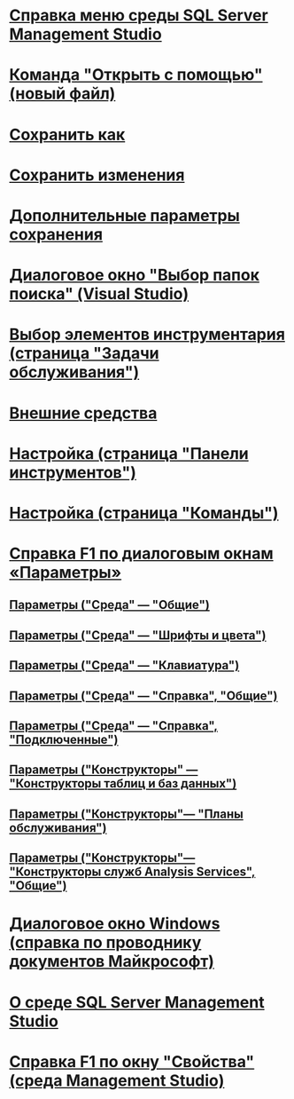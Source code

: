 # [Справка меню среды SQL Server Management Studio](sql-server-management-studio-menu-help.md)
# [Команда "Открыть с помощью" (новый файл)](open-with-new-file.md)
# [Сохранить как](save-as.md)
# [Сохранить изменения](save-changes.md)
# [Дополнительные параметры сохранения](advanced-save-options.md)
# [Диалоговое окно "Выбор папок поиска" (Visual Studio)](choose-search-folders-dialog-box-visual-studio.md)
# [Выбор элементов инструментария (страница "Задачи обслуживания")](choose-toolbox-items-maintenance-tasks-page.md)
# [Внешние средства](external-tools.md)
# [Настройка (страница "Панели инструментов")](customize-toolbars-page.md)
# [Настройка (страница "Команды")](customize-commands-page.md)
# [Справка F1 по диалоговым окнам «Параметры»](options-dialog-boxes-f1-help.md)
## [Параметры ("Среда" — "Общие")](options-environment-general-page.md)
## [Параметры ("Среда" — "Шрифты и цвета")](options-environment-fonts-and-colors-page.md)
## [Параметры ("Среда" — "Клавиатура")](options-environment-keyboard-page.md)
## [Параметры ("Среда" — "Справка", "Общие")](options-environment-help-general-page.md)
## [Параметры ("Среда" — "Справка", "Подключенные")](options-environment-help-online-page.md)
## [Параметры ("Конструкторы" — "Конструкторы таблиц и баз данных")](options-designers-table-and-database-designers-page.md)
## [Параметры ("Конструкторы"— "Планы обслуживания")](options-designers-maintenance-plans-page.md)
## [Параметры ("Конструкторы"— "Конструкторы служб Analysis Services", "Общие")](options-designers-analysis-services-designers-general.md)
# [Диалоговое окно Windows (справка по проводнику документов Майкрософт)](windows-dialog-box-microsoft-document-explorer-help.md)
# [О среде SQL Server Management Studio](about-sql-server-management-studio.md)
# [Справка F1 по окну "Свойства" (среда Management Studio)](properties-window-f1-help-management-studio.md)
